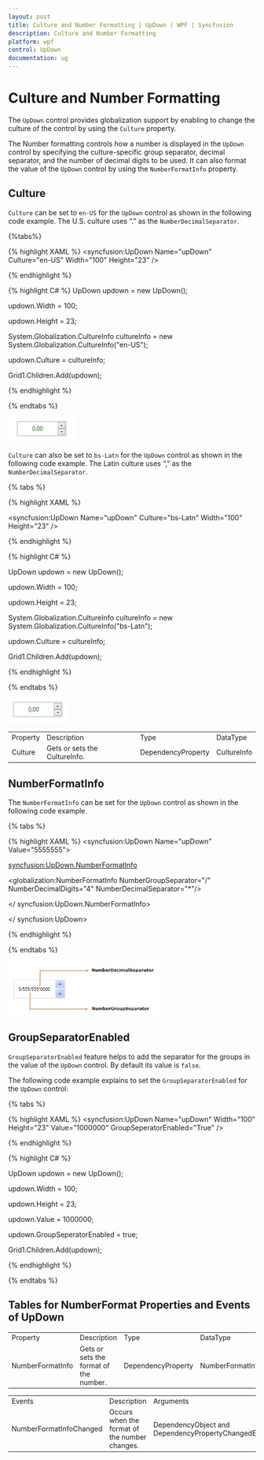 ```yaml
---
layout: post
title: Culture and Number Formatting | UpDown | WPF | Syncfusion
description: Culture and Number Formatting
platform: wpf
control: UpDown
documentation: ug
---
```

# Culture and Number Formatting

The `UpDown` control provides globalization support by enabling to change the culture of the control by using the `Culture` property.

The Number formatting controls how a number is displayed in the `UpDown` control by specifying the culture-specific group separator, decimal separator, and the number of decimal digits to be used. It can also format the value of the `UpDown` control by using the `NumberFormatInfo` property.

## Culture

`Culture` can be set to `en-US` for the `UpDown` control as shown in the following code example. The U.S. culture uses “.” as the `NumberDecimalSeparator`.

{%tabs%}

{% highlight XAML %}
<syncfusion:UpDown Name="upDown" Culture="en-US" Width="100" Height="23" />



{% endhighlight %}

{% highlight C# %}
UpDown updown = new UpDown();

updown.Width = 100;

updown.Height = 23;

System.Globalization.CultureInfo cultureInfo = new System.Globalization.CultureInfo("en-US");

updown.Culture = cultureInfo;

Grid1.Children.Add(updown);



{% endhighlight %}

{% endtabs %} 

![](CultureandNumberFormatting-images/CultureandNumberFormatting-img1.jpeg)


`Culture` can also be set to `bs-Latn` for the `UpDown` control as shown in the following code example. The Latin culture uses “,” as the `NumberDecimalSeparator`.

{% tabs %}

{% highlight XAML %}

<syncfusion:UpDown Name="upDown" Culture="bs-Latn" Width="100" Height="23" />



{% endhighlight %}

{% highlight C# %}

UpDown updown = new UpDown();

updown.Width = 100;

updown.Height = 23;

System.Globalization.CultureInfo cultureInfo = new System.Globalization.CultureInfo("bs-Latn");

updown.Culture = cultureInfo;

Grid1.Children.Add(updown);



{% endhighlight %}

{% endtabs %} 

![](CultureandNumberFormatting-images/CultureandNumberFormatting-img2.jpeg)


<table>
<tr>
<td>
Property</td><td>
Description</td><td>
Type</td><td>
DataType</td></tr>
<tr>
<td>
Culture</td><td>
Gets or sets the CultureInfo.</td><td>
DependencyProperty</td><td>
CultureInfo</td></tr>
</table>

## NumberFormatInfo

The `NumberFormatInfo` can be set for the `UpDown` control as shown in the following code example.

{% tabs %}

{% highlight XAML %}
<syncfusion:UpDown Name="upDown" Value="5555555">

<syncfusion:UpDown.NumberFormatInfo>

<globalization:NumberFormatInfo NumberGroupSeparator="/" NumberDecimalDigits="4" NumberDecimalSeparator="*"/>

</ syncfusion:UpDown.NumberFormatInfo>  

</ syncfusion:UpDown>



{% endhighlight %}

{% endtabs %} 

![](CultureandNumberFormatting-images/CultureandNumberFormatting-img3.jpeg)


## GroupSeparatorEnabled

`GroupSeparatorEnabled` feature helps to add the separator for the groups in the value of the `UpDown` control. By default its value is `false`.

The following code example explains to set the `GroupSeparatorEnabled` for the `UpDown` control:

{% tabs %}

{% highlight XAML %}
<syncfusion:UpDown Name="upDown" Width="100" Height="23" Value="1000000" GroupSeperatorEnabled="True" />





{% endhighlight %}

{% highlight C# %}

UpDown updown = new UpDown();

updown.Width = 100;

updown.Height = 23;

updown.Value = 1000000;

updown.GroupSeperatorEnabled = true;

Grid1.Children.Add(updown);  



{% endhighlight %}


{% endtabs %}
 
## Tables for NumberFormat Properties and Events of UpDown

<table>
<tr>
<td>
Property</td><td>
Description</td><td>
Type</td><td>
DataType</td></tr>
<tr>
<td>
NumberFormatInfo</td><td>
Gets or sets the format of the number.</td><td>
DependencyProperty</td><td>
NumberFormatInfo</td></tr>
</table>
<table>
<tr>
<td>
Events</td><td>
Description</td><td>
Arguments</td><td>
Type</td></tr>
<tr>
<td>
NumberFormatInfoChanged</td><td>
Occurs when the format of the number changes.</td><td>
DependencyObject and DependencyPropertyChangedEventArgs.</td><td>
PropertyChangedCallback</td></tr>
</table>
